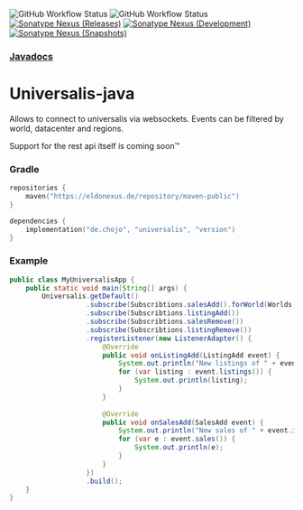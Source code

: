 ![GitHub Workflow Status](https://img.shields.io/github/workflow/status/RainbowDashLabs/universalis-java/Verify%20state?style=for-the-badge&label=Build)
![GitHub Workflow Status](https://img.shields.io/github/workflow/status/RainbowDashLabs/universalis-java/Publish%20to%20Nexus?style=for-the-badge&label=Publish)
[![Sonatype Nexus (Releases)](https://img.shields.io/nexus/maven-releases/de.chojo/universalis?label=Release&logo=Release&server=https%3A%2F%2Feldonexus.de&style=for-the-badge)][nexus_releases]
[![Sonatype Nexus (Development)](https://img.shields.io/nexus/maven-dev/de.chojo/universalis?label=DEV&logo=Release&server=https%3A%2F%2Feldonexus.de&style=for-the-badge)][nexus_dev]
[![Sonatype Nexus (Snapshots)](https://img.shields.io/nexus/s/de.chojou/universalis?color=orange&label=Snapshot&server=https%3A%2F%2Feldonexus.de&style=for-the-badge)][nexus_releases]

### [Javadocs](https://rainbowdashlabs.github.io/universalis-java/)

# Universalis-java

Allows to connect to universalis via websockets. Events can be filtered by world, datacenter and regions.

Support for the rest api itself is coming soon™

### Gradle
```kts
repositories {
    maven("https://eldonexus.de/repository/maven-public")
}

dependencies {
    implementation("de.chojo", "universalis", "version")
}
```

### Example
```java
public class MyUniversalisApp {
    public static void main(String[] args) {
        Universalis.getDefault()
                   .subscribe(Subscribtions.salesAdd().forWorld(Worlds.europe().light().ODIN))
                   .subscribe(Subscribtions.listingAdd())
                   .subscribe(Subscribtions.salesRemove())
                   .subscribe(Subscribtions.listingRemove())
                   .registerListener(new ListenerAdapter() {
                       @Override
                       public void onListingAdd(ListingAdd event) {
                           System.out.println("New listings of " + event.item() + " on world " + event.world());
                           for (var listing : event.listings()) {
                               System.out.println(listing);
                           }
                       }
        
                       @Override
                       public void onSalesAdd(SalesAdd event) {
                           System.out.println("New sales of " + event.item() + " on world " + event.world());
                           for (var e : event.sales()) {
                               System.out.println(e);
                           }
                       }
                   })
                   .build();
    }
}
```

[nexus_releases]: https://eldonexus.de/#browse/browse:maven-releases:de%2Fchojo%2Funiversalis
[nexus_snapshots]: https://eldonexus.de/#browse/browse:maven-snapshots:de%2Fchojo%2Funiversalis
[nexus_dev]: https://eldonexus.de/#browse/browse:maven-dev:de%2Fchojo%2Funiversalis
